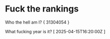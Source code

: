 # Fuck the rankings

Who the hell am I?
{ 31304054 }

What fucking year is it?
[ 2025-04-15T16:20:00Z ]
